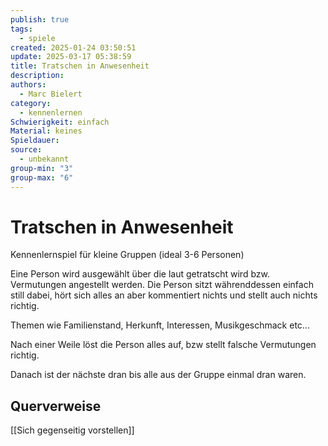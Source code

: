 ```yaml
---
publish: true
tags:
  - spiele
created: 2025-01-24 03:50:51
update: 2025-03-17 05:38:59
title: Tratschen in Anwesenheit
description: 
authors:
  - Marc Bielert
category:
  - kennenlernen
Schwierigkeit: einfach
Material: keines
Spieldauer: 
source:
  - unbekannt
group-min: "3"
group-max: "6"
---
```


# Tratschen in Anwesenheit

Kennenlernspiel für kleine Gruppen (ideal 3-6 Personen)

Eine Person wird ausgewählt über die laut getratscht wird bzw. Vermutungen angestellt werden. Die Person sitzt währenddessen einfach still dabei, hört sich alles an aber kommentiert nichts und stellt auch nichts richtig.

Themen wie Familienstand, Herkunft, Interessen, Musikgeschmack etc...

Nach einer Weile löst die Person alles auf, bzw stellt falsche Vermutungen richtig.

Danach ist der nächste dran bis alle aus der Gruppe einmal dran waren.

## Querverweise

[[Sich gegenseitig vorstellen]]

